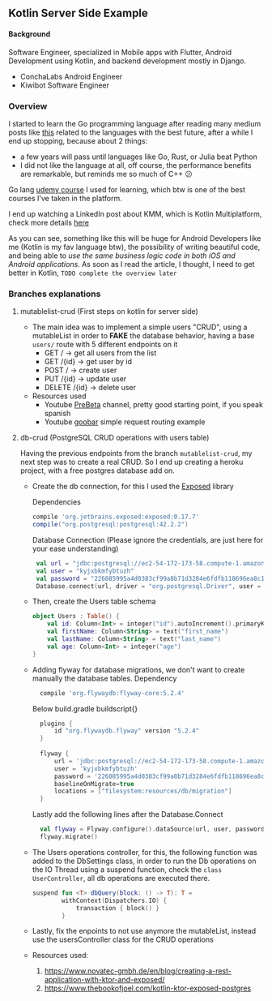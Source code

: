 ## Kotlin Server Side Example


#### Background
Software Engineer, specialized in Mobile apps with Flutter, Android Development using Kotlin, and 
backend development mostly in Django.
- ConchaLabs Android Engineer
- Kiwibot Software Engineer

### Overview
I started to learn the Go programming language
after reading many medium posts like [this](https://towardsdatascience.com/why-python-is-not-the-programming-language-of-the-future-30ddc5339b66) 
related to the languages with the best future, after a while I end up stopping, because about 2 things:
- a few years will pass until languages like Go, Rust, or Julia beat Python
- I did not like the language at all, off course, the performance benefits are remarkable, but reminds me so much of C++ :confused:

Go lang [udemy course](https://www.udemy.com/course/go-programming-language/) I used for learning, which 
btw is one of the best courses I've taken in the platform.

I end up watching a LinkedIn post about KMM, which is Kotlin Multiplatform, check more details [here](https://blog.jetbrains.com/kotlin/2020/08/kotlin-multiplatform-mobile-goes-alpha)

As you can see, something like this will be huge for Android Developers like me (Kotlin is my fav language btw), the possibility of 
writing beautiful code, and being able to *use the same business logic code in both iOS and Android applications*. As soon as I
read the article, I thought, I need to get better in Kotlin, ```TODO complete the overview later```
### Branches explanations

1. mutablelist-crud (First steps on kotlin for server side)
    - The main idea was to implement a simple users "CRUD", using a mutableList in order to **FAKE** the database behavior, 
    having a base ```users/``` route with 5 different endpoints on it 
        - GET / -> get all users from the list
        - GET /{id} -> get user by id
        - POST / -> create user
        - PUT /{id} -> update user
        - DELETE /{id} -> delete user
    - Resources used
        * Youtube [PreBeta](https://www.youtube.com/watch?v=fYoqw6EIX6Y&t) channel, pretty good starting point, if you speak spanish
        * Youtube [goobar](https://www.youtube.com/watch?v=zHQ7oBYSHrY) simple request routing example
        
    
2. db-crud (PostgreSQL CRUD operations with users table)
    
    Having the previous endpoints from the branch ```mutablelist-crud```, my next step was to create a real CRUD. 
    So I end up creating a heroku project, with a free postgres database add on. 
    
    - Create the db connection, for this I used the [Exposed](https://github.com/JetBrains/Exposed) library
    
        Dependencies
        ```groovy
        compile 'org.jetbrains.exposed:exposed:0.17.7'
        compile("org.postgresql:postgresql:42.2.2")
        ```
        Database Connection (Please ignore the credentials, are just here for your ease understanding)
       ```kotlin
        val url = "jdbc:postgresql://ec2-54-172-173-58.compute-1.amazonaws.com:5432/d7dokb84n45r9e?ssl=true&sslfactory=org.postgresql.ssl.NonValidatingFactory"
        val user = "kyjxbkmfybtuzh"
        val password = "226085995a4d0383cf99a8b71d3284e6fdfb118696ea8c1b5f96b30acb30e2cc"
        Database.connect(url, driver = "org.postgresql.Driver", user = user, password = password)
      ```
    - Then, create the Users table schema
        ```kotlin
        object Users : Table() {
            val id: Column<Int> = integer("id").autoIncrement().primaryKey()
            val firstName: Column<String> = text("first_name")
            val lastName: Column<String> = text("last_name")
            val age: Column<Int> = integer("age")
        }
        ```
    - Adding flyway for database migrations, we don't want to create manually the database tables.
        Dependency
        ```groovy
          compile 'org.flywaydb:flyway-core:5.2.4'  
      ```
        Below build.gradle buildscript{}
        ```groovy
          plugins {
              id "org.flywaydb.flyway" version "5.2.4"
          }
          
          flyway {
              url = 'jdbc:postgresql://ec2-54-172-173-58.compute-1.amazonaws.com:5432/d7dokb84n45r9e?ssl=true&sslfactory=org.postgresql.ssl.NonValidatingFactory'
              user = 'kyjxbkmfybtuzh'
              password = '226085995a4d0383cf99a8b71d3284e6fdfb118696ea8c1b5f96b30acb30e2cc'
              baselineOnMigrate=true
              locations = ["filesystem:resources/db/migration"]
          }
        ```
        Lastly add the following lines after the Database.Connect
        ```kotlin
          val flyway = Flyway.configure().dataSource(url, user, password).load()
          flyway.migrate()
        ```
    - The Users operations controller, for this, the following function was added to the DbSettings class, in order
    to run the Db operations on the IO Thread using a suspend function, check the ```class UserController```, all db operations are executed
    there.
        ```kotlin
        suspend fun <T> dbQuery(block: () -> T): T =
                withContext(Dispatchers.IO) {
                    transaction { block() }
                }
        ```
    - Lastly, fix the enpoints to not use anymore the mutableList, instead use the usersController class for the CRUD operations
    - Resources used:
        1. https://www.novatec-gmbh.de/en/blog/creating-a-rest-application-with-ktor-and-exposed/
        2. https://www.thebookofjoel.com/kotlin-ktor-exposed-postgres